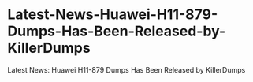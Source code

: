 # Latest-News-Huawei-H11-879-Dumps-Has-Been-Released-by-KillerDumps
Latest News: Huawei H11-879 Dumps Has Been Released by KillerDumps
